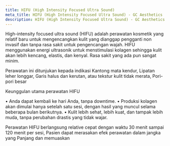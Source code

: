 ```yaml
---
title: HIFU (High Intensity Focused Ultra Sound)
meta_title: HIFU (High Intensity Focused Ultra Sound) - GC Aesthetics
description: HIFU (High Intensity Focused Ultra Sound) - GC Aesthetics
---
```


High-intensity focused ultra sound (HIFU) adalah perawatan kosmetik yang relatif
baru untuk mengencangkan kulit yang dianggap pengganti non invasif dan tanpa
rasa sakit untuk pengencangan wajah. HIFU menggunakan energi ultrasonik untuk
menstimulasi kolagen sehingga kulit akan lebih kencang, elastis, dan kenyal. Rasa
sakit yang ada pun sangat minim.

Perawatan ini ditunjukan kepada indikasi Kantong mata kendur, Lipatan leher
longgar, Garis halus dan kerutan, atau tekstur kulit tidak merata, Pori-pori besar

Keunggulan utama perawatan HIFU

• Anda dapat kembali ke hari Anda, tanpa downtime.
• Produksi kolagen akan dimulai hanya setelah satu sesi, dengan hasil yang
muncul
selama beberapa bulan berikutnya.
• Kulit lebih sehat, lebih kuat, dan tampak lebih muda, tanpa perubahan
drastis yang
tidak wajar.

Perawatan HIFU berlangsung relative cepat dengan waktu 30 menit sampai 120
menit per sesi, Pasien dapat merasakan efek perawatan dalam jangka yang Panjang
dan memuaskan